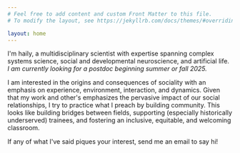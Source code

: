 ```yaml
---
# Feel free to add content and custom Front Matter to this file.
# To modify the layout, see https://jekyllrb.com/docs/themes/#overriding-theme-defaults

layout: home
---
```


I'm haily, a multidisciplinary scientist with expertise spanning complex systems science, social and developmental neuroscience, and artificial life. *I am currently looking for a postdoc beginning summer or fall 2025.*

I am interested in the origins and consequences of sociality with an emphasis on experience, environment, interaction, and dynamics. Given that my work and other's emphasizes the pervasive impact of our social relationships, I try to practice what I preach by building community. This looks like building bridges between fields, supporting (especially historically underserved) trainees, and fostering an inclusive, equitable, and welcoming classroom. 

If any of what I've said piques your interest, send me an email to say hi!
